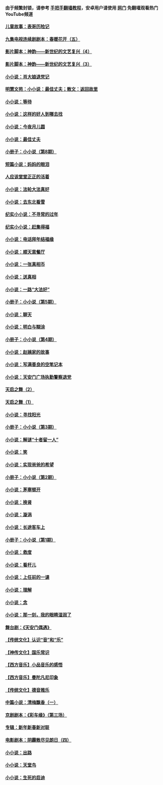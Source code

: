 #### 由于频繁封锁，请参考 [手把手翻墙教程](https://github.com/gfw-breaker/guides/wiki/)，安卓用户请使用 [网门](https://github.com/gfw-breaker/nogfw/blob/master/dl.md?t=07190601) 免翻墙观看热门YouTube频道 

#### [儿童故事：表哥历险记](../pages/328/383535.md?t=07190601) 

#### [九集电视连续剧剧本：春暖花开（五）](../pages/328/275919.md?t=07190601) 

#### [影片脚本：神韵——新世纪的文艺复兴（4）](../pages/328/266089.md?t=07190601) 

#### [影片脚本：神韵——新世纪的文艺复兴（3）](../pages/328/266087.md?t=07190601) 

#### [小小说：肖大娘退党记](../pages/328/239807.md?t=07190601) 

#### [明慧文苑：小小说：最佳丈夫；散文：返回故里](../pages/328/3439.md?t=07190601) 

#### [小小说：等待](../pages/328/223927.md?t=07190601) 

#### [小小说：这样的好人到哪去找](../pages/328/209396.md?t=07190601) 

#### [小小说：今夜月儿圆](../pages/328/193588.md?t=07190601) 

#### [小小说：最佳丈夫](../pages/328/190938.md?t=07190601) 

#### [小册子：小小说（第8期）](../pages/328/188202.md?t=07190601) 

#### [短篇小说：妈妈的眼泪](../pages/328/187712.md?t=07190601) 

#### [人应该堂堂正正的活着](../pages/328/182430.md?t=07190601) 

#### [小小说：法轮大法真好](../pages/328/174669.md?t=07190601) 

#### [小小说：去东北看雪](../pages/328/173882.md?t=07190601) 

#### [纪实小小说：不寻常的过年](../pages/328/173187.md?t=07190601) 

#### [纪实小小说：赶集得福](../pages/328/172652.md?t=07190601) 

#### [小小说：电话拜年结福缘](../pages/328/172533.md?t=07190601) 

#### [小小说：顺天意餐厅](../pages/328/170182.md?t=07190601) 

#### [小小说：一张真相币](../pages/328/169410.md?t=07190601) 

#### [小小说：送真相](../pages/328/166713.md?t=07190601) 

#### [小小说：一路“大法好”](../pages/328/162016.md?t=07190601) 

#### [小册子：小小说（第5期）](../pages/328/161131.md?t=07190601) 

#### [小小说：聊天](../pages/328/159640.md?t=07190601) 

#### [小小说：明白与糊涂](../pages/328/158101.md?t=07190601) 

#### [小册子：小小说（第4期）](../pages/328/158006.md?t=07190601) 

#### [小小说：赵姨家的故事](../pages/328/157843.md?t=07190601) 

#### [小小说：写满善良的空笔记本](../pages/328/157382.md?t=07190601) 

#### [小小说：天安门广场执勤警察退党](../pages/328/156982.md?t=07190601) 

#### [天启之舞（2）](../pages/328/153440.md?t=07190601) 

#### [天启之舞（1）](../pages/328/153439.md?t=07190601) 

#### [小小说：寻找阳光](../pages/328/153065.md?t=07190601) 

#### [小册子：小小说（第3期）](../pages/328/151715.md?t=07190601) 

#### [小小说：解谜“十者留一人”](../pages/328/148967.md?t=07190601) 

#### [小小说：笑](../pages/328/148905.md?t=07190601) 

#### [小小说：实现爸爸的希望](../pages/328/148096.md?t=07190601) 

#### [小册子：小小说（第2期）](../pages/328/147214.md?t=07190601) 

#### [小小说：茅塞顿开](../pages/328/147030.md?t=07190601) 

#### [小小说：换肾](../pages/328/146770.md?t=07190601) 

#### [小小说：漩涡](../pages/328/146683.md?t=07190601) 

#### [小小说：长途客车上](../pages/328/145076.md?t=07190601) 

#### [小册子：小小说（第1期）](../pages/328/143963.md?t=07190601) 

#### [小小说：救度](../pages/328/143927.md?t=07190601) 

#### [小小说：看杆儿](../pages/328/142137.md?t=07190601) 

#### [小小说：上任前的一课](../pages/328/140808.md?t=07190601) 

#### [小小说：理解](../pages/328/140476.md?t=07190601) 

#### [小小说：念](../pages/328/139513.md?t=07190601) 

#### [小小说：那一刻，我的眼睛湿润了](../pages/328/138476.md?t=07190601) 

#### [舞台剧：《天安门偶遇》](../pages/328/117155.md?t=07190601) 

#### [【传统文化】认识“音”和“乐”](../pages/328/108667.md?t=07190601) 

#### [【神传文化】国乐常识](../pages/328/104225.md?t=07190601) 

#### [【西方音乐】小品音乐的感悟](../pages/328/102924.md?t=07190601) 

#### [【西方音乐】曼陀凡尼印象](../pages/328/102922.md?t=07190601) 

#### [【传统文化】德音雅乐](../pages/328/102923.md?t=07190601) 

#### [中篇小说：清梅飘香（一）](../pages/328/101058.md?t=07190601) 

#### [京剧剧本：《彩车缘》（第三场）](../pages/328/96434.md?t=07190601) 

#### [专辑：新年新春新对联](../pages/328/94991.md?t=07190601) 

#### [电影剧本：阴霾散尽见朗日（四）](../pages/328/87081.md?t=07190601) 

#### [小小说：出路](../pages/328/84848.md?t=07190601) 

#### [小小说：天堂鸟](../pages/328/83084.md?t=07190601) 

#### [小小说：生死的启迪](../pages/328/70977.md?t=07190601) 

